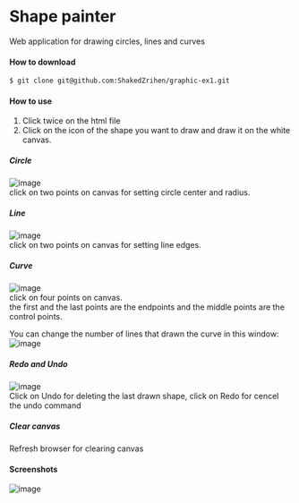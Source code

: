 

#  Shape painter

Web application for drawing circles, lines and curves

#### How to download  

```bash
$ git clone git@github.com:ShakedZrihen/graphic-ex1.git
```

#### How to use 
1. Click twice on the html file
2. Click on the icon of the shape you want to draw and draw it on the white canvas.

##### Circle
![image](https://user-images.githubusercontent.com/30412727/56028001-d32fb800-5d1f-11e9-9b4f-95831e4efd69.png)
<br/>
click on two points on canvas for setting circle center and radius.



##### Line
![image](https://user-images.githubusercontent.com/30412727/56027994-ca3ee680-5d1f-11e9-94bc-2d5a2d0bfd3e.png)
<br/>
click on two points on canvas for setting line edges.

##### Curve
![image](https://user-images.githubusercontent.com/30412727/56027959-bdba8e00-5d1f-11e9-8784-c1bfc3497a13.png)
<br/>
click on four points on canvas. <br/>
the first and the last points are the endpoints and the middle points are the control points.

You can change the number of lines that drawn the curve in this window: 
<br/>
![image](https://user-images.githubusercontent.com/30412727/56054803-743e6300-5d60-11e9-8a8c-7010285b2c46.png)

##### Redo and Undo
![image](https://user-images.githubusercontent.com/30412727/56027914-aa0f2780-5d1f-11e9-9baf-60df59a72305.png)
<br/>
Click on Undo for deleting the last drawn shape, click on Redo for cencel the undo command

##### Clear canvas
Refresh browser for clearing canvas

#### Screenshots
![image](https://user-images.githubusercontent.com/30412727/56026291-81396300-5d1c-11e9-9f4f-be147592df02.png)


